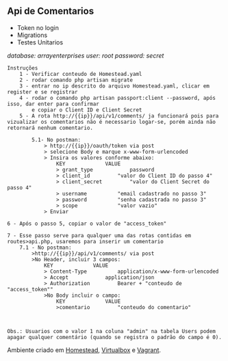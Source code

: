 ## Api de Comentarios 
- Token no login 
- Migrations 
- Testes Unitarios


*database: arrayenterprises*
*user: root*
*password: secret*
 
    Instruções 
        1 - Verificar conteudo de Homestead.yaml
        2 - rodar comando php artisan migrate 
        3 - entrar no ip descrito do arquivo Homestead.yaml, clicar em register e se registrar
        4 - rodar o comando php artisan passport:client --password, após isso, dar enter para confirmar 
            e copiar o Client ID e Client Secret
        5 - A rota http://{{ip}}/api/v1/comments/ ja funcionará pois para vizualizar os comentarios não é necessario logar-se, porém ainda não retornará nenhum comentario.

            5.1- No postman:
	            > http://{{ip}}/oauth/token via post 
	            > selecione Body e marque x-www-form-urlencoded
	            > Insira os valores conforme abaixo:
	            	KEY				VALUE
	            	> grant_type 			password
	               	> client_id			"valor do Client ID do passo 4"
		            > client_secret			"valor do Client Secret do passo 4"
		            > username			"email cadastrado no passo 3"
	            	> password			"senha cadastrada no passo 3"
	            	> scope				"valor vazio"
	            > Enviar

    6 - Após o passo 5, copiar o valor de "access_token"

    7 - Esse passo serve para qualquer uma das rotas contidas em routes>api.php, usaremos para inserir um comentario
    	7.1 - No postman:
	    	>http://{{ip}}/api/v1/comments/ via post
		    >No Header, incluir 3 campos:
		    	KEY				VALUE
		    	> Content-Type			application/x-www-form-urlencoded
			    > Accept			application/json
			    > Authorization			Bearer + "conteudo de "access_token""
		        >No Body incluir o campo:
		        	KEY				VALUE
			        >comentario			"conteudo do comentario"



    Obs.: Usuarios com o valor 1 na coluna "admin" na tabela Users podem apagar qualquer comentário (quando se registra o padrão do campo é 0).



Ambiente criado em [Homestead](https://laravel.com/docs/5.7/homestead), [Virtualbox](https://www.virtualbox.org/) e  [Vagrant](https://www.vagrantup.com/).



